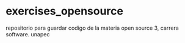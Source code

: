# exercises_opensource
repositorio para guardar codigo de la materia open source 3, carrera software. unapec
